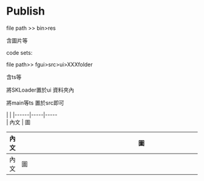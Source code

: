# Publish

file path &gt;&gt; bin&gt;res

含圖片等

code sets:

file path&gt;&gt; fgui&gt;src&gt;ui&gt;XXXfolder

含ts等

將SKLoader置於ui 資料夾內

將main等ts 置於src即可

| <th style="width:70%"> | <th style="width:30%">
|------|-----|-----    
| 內文<th style="width:70%"> | 圖 <th style="width:30%">


|內文<th style="width:70%"> | 圖 <th style="width:30%">
|-----|-----
|內文|圖|

